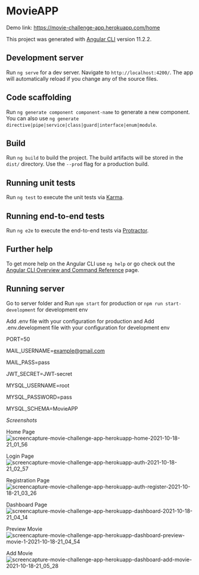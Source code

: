 # MovieAPP

Demo link:
https://movie-challenge-app.herokuapp.com/home

This project was generated with [Angular CLI](https://github.com/angular/angular-cli) version 11.2.2.

## Development server

Run `ng serve` for a dev server. Navigate to `http://localhost:4200/`. The app will automatically reload if you change any of the source files.

## Code scaffolding

Run `ng generate component component-name` to generate a new component. You can also use `ng generate directive|pipe|service|class|guard|interface|enum|module`.

## Build

Run `ng build` to build the project. The build artifacts will be stored in the `dist/` directory. Use the `--prod` flag for a production build.

## Running unit tests

Run `ng test` to execute the unit tests via [Karma](https://karma-runner.github.io).

## Running end-to-end tests

Run `ng e2e` to execute the end-to-end tests via [Protractor](http://www.protractortest.org/).

## Further help

To get more help on the Angular CLI use `ng help` or go check out the [Angular CLI Overview and Command Reference](https://angular.io/cli) page.

## Running server

Go to server folder and Run `npm start` for production or `npm run start-development` for development env

Add .env file with your configuration for production and 
Add .env.development file with your configuration for development env 


PORT=50

MAIL_USERNAME=example@gmail.com

MAIL_PASS=pass

JWT_SECRET=JWT-secret

MYSQL_USERNAME=root

MYSQL_PASSWORD=pass

MYSQL_SCHEMA=MovieAPP


*Screenshots*

Home Page
![screencapture-movie-challenge-app-herokuapp-home-2021-10-18-21_01_56](https://user-images.githubusercontent.com/9341555/137798878-8938b8c6-6f23-474f-a52d-048cc21b9643.png)

Login Page
![screencapture-movie-challenge-app-herokuapp-auth-2021-10-18-21_02_57](https://user-images.githubusercontent.com/9341555/137798987-78f9b8ee-5af0-4a5f-bc8e-ed620d42c9db.png)

Registration Page
![screencapture-movie-challenge-app-herokuapp-auth-register-2021-10-18-21_03_26](https://user-images.githubusercontent.com/9341555/137799046-d552d53f-bde9-4f22-a4ba-4c0cc0e32a3c.png)

Dashboard Page
![screencapture-movie-challenge-app-herokuapp-dashboard-2021-10-18-21_04_14](https://user-images.githubusercontent.com/9341555/137799169-2ab0c015-49fb-4ee5-a722-936115f98d80.png)

Preview Movie
![screencapture-movie-challenge-app-herokuapp-dashboard-preview-movie-1-2021-10-18-21_04_54](https://user-images.githubusercontent.com/9341555/137799266-5029b1e9-f500-4e4c-98fc-31a2fbb2d10e.png)

Add Movie
![screencapture-movie-challenge-app-herokuapp-dashboard-add-movie-2021-10-18-21_05_28](https://user-images.githubusercontent.com/9341555/137799325-8f580a01-8bf4-4c14-9fe6-fc2a8bc824aa.png)
